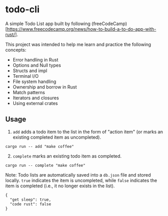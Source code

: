 # todo-cli

A simple Todo List app built by following (freeCodeCamp)[https://www.freecodecamp.org/news/how-to-build-a-to-do-app-with-rust/]. 

This project was intended to help me learn and practice the following concepts:
- Error handling in Rust
- Options and Null types
- Structs and impl
- Terminal I/O
- File system handling
- Ownership and borrow in Rust
- Match patterns
- Iterators and closures
- Using external crates

## Usage

1. `add` adds a todo item to the list in the form of "action item" (or marks an existing completed item as uncompleted).

`cargo run -- add "make coffee"`

2. `complete` marks an existing todo item as completed.

`cargo run -- complete "make coffee"`

Note: Todo lists are automatically saved into a `db.json` file and stored locally. `true` indicates the item is uncompleted, while `false` indicates the item is completed (i.e., it no longer exists in the list).

```
{
  "get sleep": true,
  "code rust": false
}
```
